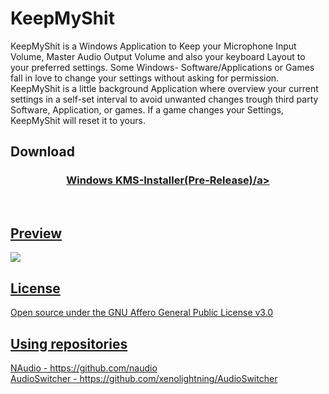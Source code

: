 # KeepMyShit
KeepMyShit is a Windows Application to Keep your Microphone Input Volume, Master Audio Output Volume and also your keyboard Layout to your preferred settings. Some Windows- Software/Applications or Games fall in love to change your settings without asking for permission.  KeepMyShit is a little background Application where overview your current settings in a self-set interval to avoid unwanted changes trough third party Software, Application, or games.  If a game changes your Settings, KeepMyShit will reset it to yours.

<h2>Download</h2>
<center>
  <h3><a href="https://github.com/3VERv4/KeepMyShit/releases/download/1/KeepMyShit_Installer.exe">Windows KMS-Installer(Pre-Release)/a></h3>
  </center>
<br>
<h2>Preview</h2>
<img src="https://www.bilder-upload.eu/upload/d0e20a-1579645597.gif"/>
<br>
<h2>License</h2>
Open source under the GNU Affero General Public License v3.0
<br>
<h2>Using repositories</h2>
NAudio - https://github.com/naudio<br>
AudioSwitcher - https://github.com/xenolightning/AudioSwitcher
